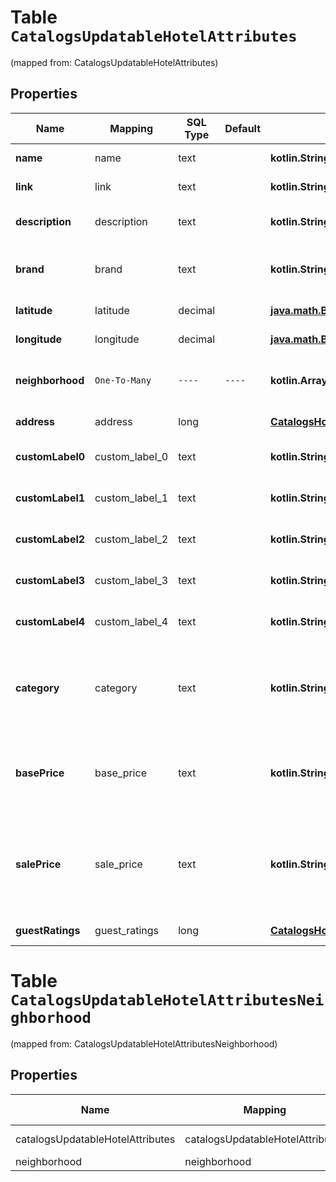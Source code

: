 
# Table `CatalogsUpdatableHotelAttributes`
(mapped from: CatalogsUpdatableHotelAttributes)

## Properties
Name | Mapping | SQL Type | Default | Type | Description | Notes
---- | ------- | -------- | ------- | ---- | ----------- | -----
**name** | name | text |  | **kotlin.String** | The hotel&#39;s name. |  [optional]
**link** | link | text |  | **kotlin.String** | Link to the product page |  [optional]
**description** | description | text |  | **kotlin.String** | Brief description of the hotel. |  [optional]
**brand** | brand | text |  | **kotlin.String** | The brand to which this hotel belongs to. |  [optional]
**latitude** | latitude | decimal |  | [**java.math.BigDecimal**](java.math.BigDecimal.md) | Latitude of the hotel. |  [optional]
**longitude** | longitude | decimal |  | [**java.math.BigDecimal**](java.math.BigDecimal.md) | Longitude of the hotel. |  [optional]
**neighborhood** | `One-To-Many` | `----` | `----`  | **kotlin.Array&lt;kotlin.String&gt;** | A list of neighborhoods where the hotel is located |  [optional]
**address** | address | long |  | [**CatalogsHotelAddress**](CatalogsHotelAddress.md) |  |  [optional] [foreignkey]
**customLabel0** | custom_label_0 | text |  | **kotlin.String** | Custom grouping of hotels |  [optional]
**customLabel1** | custom_label_1 | text |  | **kotlin.String** | Custom grouping of hotels |  [optional]
**customLabel2** | custom_label_2 | text |  | **kotlin.String** | Custom grouping of hotels |  [optional]
**customLabel3** | custom_label_3 | text |  | **kotlin.String** | Custom grouping of hotels |  [optional]
**customLabel4** | custom_label_4 | text |  | **kotlin.String** | Custom grouping of hotels |  [optional]
**category** | category | text |  | **kotlin.String** | The type of property. The category can be any type of internal description desired. |  [optional]
**basePrice** | base_price | text |  | **kotlin.String** | Base price of the hotel room per night followed by the ISO currency code |  [optional]
**salePrice** | sale_price | text |  | **kotlin.String** | Sale price of a hotel room per night. Used to advertise discounts off the regular price of the hotel. |  [optional]
**guestRatings** | guest_ratings | long |  | [**CatalogsHotelGuestRatings**](CatalogsHotelGuestRatings.md) |  |  [optional] [foreignkey]








# **Table `CatalogsUpdatableHotelAttributesNeighborhood`**
(mapped from: CatalogsUpdatableHotelAttributesNeighborhood)

## Properties
Name | Mapping | SQL Type | Default | Type | Description | Notes
---- | ------- | -------- | ------- | ---- | ----------- | -----
catalogsUpdatableHotelAttributes | catalogsUpdatableHotelAttributes | long | | kotlin.Long | Primary Key | *one*
neighborhood | neighborhood | text | | kotlin.String | Foreign Key | *many*













